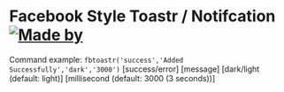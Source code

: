 # Facebook Style Toastr / Notifcation [![Made by](https://img.shields.io/badge/Made%20with%20%F0%9F%92%9C%20by-Justin%20Balaguer-15202B.svg?longCache=true&style=for-the-badge)](https://justinbalaguer.github.io/)

Command example: `fbtoastr('success','Added Successfully','dark','3000')`
[success/error]
[message]
[dark/light (default: light)]
[millisecond (default: 3000 (3 seconds))]